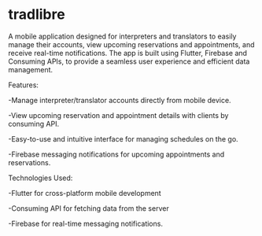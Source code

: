 # tradlibre

A mobile application designed for interpreters and translators to easily manage their accounts, view upcoming reservations and appointments, and receive real-time notifications. The app is built using Flutter, Firebase and Consuming APIs, to provide a seamless user experience and efficient data management.


Features:

-Manage interpreter/translator accounts directly from mobile device.

-View upcoming reservation and appointment details with clients by consuming API.

-Easy-to-use and intuitive interface for managing schedules on the go.

-Firebase messaging notifications for upcoming appointments and reservations.


Technologies Used:

-Flutter for cross-platform mobile development

-Consuming API for fetching data from the server

-Firebase for real-time messaging notifications.






